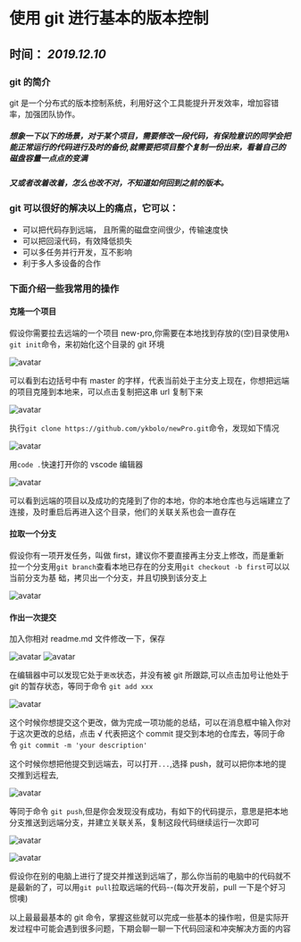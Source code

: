# 使用 git 进行基本的版本控制

## 时间： _2019.12.10_

### git 的简介

git 是一个分布式的版本控制系统，利用好这个工具能提升开发效率，增加容错率，加强团队协作。

##### 想象一下以下的场景，对于某个项目，需要修改一段代码，有保险意识的同学会把能正常运行的代码进行及时的备份,就需要把项目整个复制一份出来，看着自己的磁盘容量一点点的变满

##### 又或者改着改着，怎么也改不对，不知道如何回到之前的版本。

### git 可以很好的解决以上的痛点，它可以：

- 可以把代码存到远端， 且所需的磁盘空间很少，传输速度快
- 可以把回滚代码，有效降低损失
- 可以多任务并行开发，互不影响
- 利于多人多设备的合作

### 下面介绍一些我常用的操作

#### 克隆一个项目

假设你需要拉去远端的一个项目 new-pro,你需要在本地找到存放的(空)目录使用`λ git init`命令，来初始化这个目录的 git 环境

![avatar](http://ezreal-yk.cn/assets/techs-images/1/1.bmp)

可以看到右边括号中有 master 的字样，代表当前处于主分支上现在，你想把远端的项目克隆到本地来，可以点击复制把这串 url 复制下来

![avatar](http://ezreal-yk.cn/assets/techs-images/1/2.bmp)

执行`git clone https://github.com/ykbolo/newPro.git`命令，发现如下情况

![avatar](http://ezreal-yk.cn/assets/techs-images/1/3.bmp)

用`code .`快速打开你的 vscode 编辑器

![avatar](http://ezreal-yk.cn/assets/techs-images/1/4.bmp)

可以看到远端的项目以及成功的克隆到了你的本地，你的本地仓库也与远端建立了连接，及时重启后再进入这个目录，他们的关联关系也会一直存在

#### 拉取一个分支

假设你有一项开发任务，叫做 first，建议你不要直接再主分支上修改，而是重新拉一个分支用`git branch`查看本地已存在的分支用`git checkout -b first`可以以当前分支为基
础，拷贝出一个分支，并且切换到该分支上

![avatar](http://ezreal-yk.cn/assets/techs-images/1/5.bmp)

#### 作出一次提交

加入你相对 readme.md 文件修改一下，保存

![avatar](http://ezreal-yk.cn/assets/techs-images/1/6.bmp) ![avatar](http://ezreal-yk.cn/assets/techs-images/1/7.bmp)

在编辑器中可以发现它处于`更改`状态，并没有被 git 所跟踪,可以点击加号让他处于 git 的暂存状态，等同于命令 `git add xxx`

![avatar](http://ezreal-yk.cn/assets/techs-images/1/8.bmp)

这个时候你想提交这个更改，做为完成一项功能的总结，可以在消息框中输入你对于这次更改的总结，点击 √ 代表把这个 commit 提交到本地的仓库去，等同于命令
`git commit -m 'your description'`

这个时候你想把他提交到远端去，可以打开`...`,选择 push，就可以把你本地的提交推到远程去,

![avatar](http://ezreal-yk.cn/assets/techs-images/1/9.bmp)

等同于命令 `git push`,但是你会发现没有成功，有如下的代码提示，意思是把本地分支推送到远端分支，并建立关联关系，复制这段代码继续运行一次即可

![avatar](http://ezreal-yk.cn/assets/techs-images/1/10.bmp)

![avatar](http://ezreal-yk.cn/assets/techs-images/1/11.bmp)

假设你在别的电脑上进行了提交并推送到远端了，那么你当前的电脑中的代码就不是最新的了，可以用`git pull`拉取远端的代码--(每次开发前，pull 一下是个好习惯噢)

以上最最最基本的 git 命令，掌握这些就可以完成一些基本的操作啦，但是实际开发过程中可能会遇到很多问题，下期会聊一聊一下代码回滚和冲突解决方面的内容
